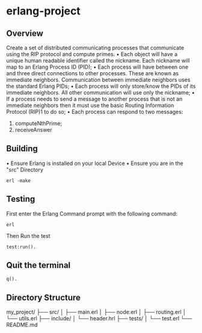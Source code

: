 # erlang-project

## Overview

Create a set of distributed communicating processes that communicate using
the RIP protocol and compute primes.
• Each object will have a unique human readable identifier called the
nickname. Each nickname will map to an Erlang Process ID (PID);
• Each process will have between one and three direct connections to
other processes. These are known as immediate neighbors. Communication between immediate neighbors uses the standard Erlang
PIDs;
• Each process will only store/know the PIDs of its immediate neighbors. All other communication will use only the nickname;
• If a process needs to send a message to another process that is not an
immediate neighbors then it must use the basic Routing Information
Protocol (RIP)1
to do so;
• Each process can respond to two messages:

1. computeNthPrime;
2. receiveAnswer

## Building

• Ensure Erlang is installed on your local Device
• Ensure you are in the "src" Directory

```
erl -make
```

## Testing

First enter the Erlang Command prompt with the following command:

```
erl
```

Then Run the test

```
test:run().
```

## Quit the terminal

```
q().
```

## Directory Structure

my_project/
├── src/
│ ├── main.erl
│ ├── node.erl
│ ├── routing.erl
│ └── utils.erl
├── include/
│ └── header.hrl
├── tests/
│ └── test.erl
└── README.md
